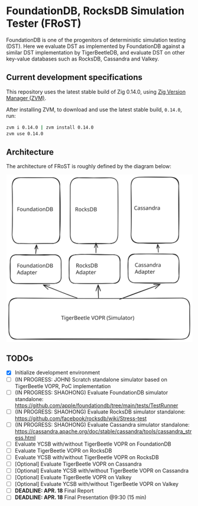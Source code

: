 # FoundationDB, RocksDB Simulation Tester (FRoST)

FoundationDB is one of the progenitors of deterministic simulation testing (DST). Here we evaluate DST as implemented by FoundationDB against a similar DST implementation by TigerBeetleDB, and evaluate DST on other key-value databases such as RocksDB, Cassandra and Valkey.

## Current development specifications

This repository uses the latest stable build of Zig 0.14.0, using [Zig Version Manager (ZVM)](https://www.zvm.app/).

After installing ZVM, to download and use the latest stable build, `0.14.0`, run:

```bash
zvm i 0.14.0 | zvm install 0.14.0
zvm use 0.14.0
```

## Architecture

The architecture of FRoST is roughly defined by the diagram below:

![FRoST Architecture](./docs/assets/architecture.svg)

## TODOs

- [x] Initialize development environment
- [ ] (IN PROGRESS: JOHN) Scratch standalone simulator based on TigerBeetle VOPR, PoC implementation
- [ ] (IN PROGRESS: SHAOHONG) Evaluate FoundationDB simulator standalone: https://github.com/apple/foundationdb/tree/main/tests/TestRunner
- [ ] (IN PROGRESS: SHAOHONG) Evaluate RocksDB simulator standalone: https://github.com/facebook/rocksdb/wiki/Stress-test
- [ ] (IN PROGRESS: SHAOHONG) Evaluate Cassandra simulator standalone: https://cassandra.apache.org/doc/stable/cassandra/tools/cassandra_stress.html
- [ ] Evaluate YCSB with/without TigerBeetle VOPR on FoundationDB
- [ ] Evaluate TigerBeetle VOPR on RocksDB
- [ ] Evaluate YCSB with/without TigerBeetle VOPR on RocksDB
- [ ] [Optional] Evaluate TigerBeetle VOPR on Cassandra
- [ ] [Optional] Evaluate YCSB with/without TigerBeetle VOPR on Cassandra
- [ ] [Optional] Evaluate TigerBeetle VOPR on Valkey
- [ ] [Optional] Evaluate YCSB with/without TigerBeetle VOPR on Valkey
- [ ] **DEADLINE: APR. 18** Final Report
- [ ] **DEADLINE: APR. 18** Final Presentation @9:30 (15 min)
